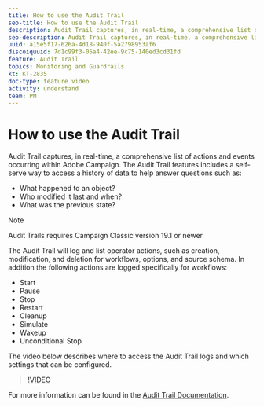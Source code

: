 ```yaml
---
title: How to use the Audit Trail
seo-title: How to use the Audit Trail 
description: Audit Trail captures, in real-time, a comprehensive list of actions and events occurring within Adobe Campaign. 
seo-description: Audit Trail captures, in real-time, a comprehensive list of actions and events occurring within Adobe Campaign. 
uuid: a15e5f17-626a-4d18-940f-5a2798953af6
discoiquuid: 7d1c99f3-05a4-42ee-9c75-140ed3cd31fd
feature: Audit Trail
topics: Monitoring and Guardrails
kt: KT-2835
doc-type: feature video
activity: understand
team: PM
---
```


# How to use the Audit Trail

Audit Trail captures, in real-time, a comprehensive list of actions and events occurring within Adobe Campaign. The Audit Trail features includes a self-serve way to access a history of data to help answer questions such as:

* What happened to an object?
* Who modified it  last and when?
* What was the previous state?

> [!NOTE]
>Audit Trails requires Campaign Classic version 19.1 or newer

The Audit Trail will log and list operator actions, such as creation, modification, and deletion for workflows, options, and source schema. In addition the following actions are logged specifically for workflows:

* Start
* Pause
* Stop
* Restart
* Cleanup
* Simulate
* Wakeup
* Unconditional Stop

The video below describes where to access the Audit Trail logs and which settings that can be configured.

>[!VIDEO](https://video.tv.adobe.com/v/27425?quality=12)

For more information can be found in the  [Audit Trail Documentation](http://docs.campaign.adobe.com/doc/AC/en/PRO_Production_procedures_Audit_trail.html).
